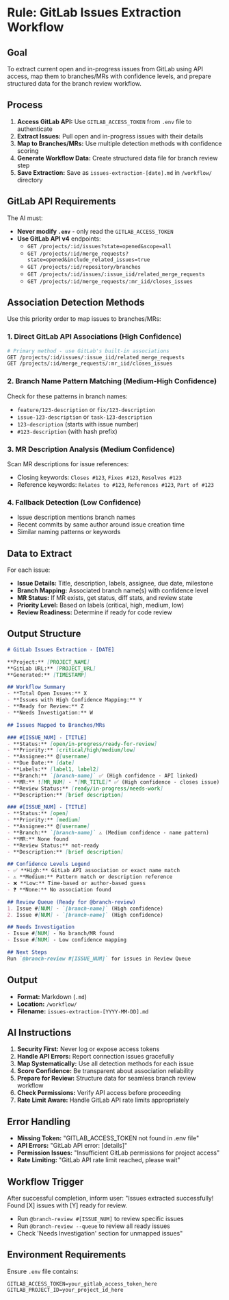 # Rule: GitLab Issues Extraction Workflow

## Goal

To extract current open and in-progress issues from GitLab using API access, map them to branches/MRs with confidence levels, and prepare structured data for the branch review workflow.

## Process

1. **Access GitLab API:** Use `GITLAB_ACCESS_TOKEN` from `.env` file to authenticate
2. **Extract Issues:** Pull open and in-progress issues with their details
3. **Map to Branches/MRs:** Use multiple detection methods with confidence scoring
4. **Generate Workflow Data:** Create structured data file for branch review step
5. **Save Extraction:** Save as `issues-extraction-[date].md` in `/workflow/` directory

## GitLab API Requirements

The AI must:
- **Never modify `.env`** - only read the `GITLAB_ACCESS_TOKEN`
- **Use GitLab API v4** endpoints:
  - `GET /projects/:id/issues?state=opened&scope=all`
  - `GET /projects/:id/merge_requests?state=opened&include_related_issues=true`
  - `GET /projects/:id/repository/branches`
  - `GET /projects/:id/issues/:issue_iid/related_merge_requests`
  - `GET /projects/:id/merge_requests/:mr_iid/closes_issues`

## Association Detection Methods

Use this priority order to map issues to branches/MRs:

### 1. **Direct GitLab API Associations** (High Confidence)
```bash
# Primary method - use GitLab's built-in associations
GET /projects/:id/issues/:issue_iid/related_merge_requests
GET /projects/:id/merge_requests/:mr_iid/closes_issues
```

### 2. **Branch Name Pattern Matching** (Medium-High Confidence)
Check for these patterns in branch names:
- `feature/123-description` or `fix/123-description`
- `issue-123-description` or `task-123-description`
- `123-description` (starts with issue number)
- `#123-description` (with hash prefix)

### 3. **MR Description Analysis** (Medium Confidence)
Scan MR descriptions for issue references:
- Closing keywords: `Closes #123`, `Fixes #123`, `Resolves #123`
- Reference keywords: `Relates to #123`, `References #123`, `Part of #123`

### 4. **Fallback Detection** (Low Confidence)
- Issue description mentions branch names
- Recent commits by same author around issue creation time
- Similar naming patterns or keywords

## Data to Extract

For each issue:
- **Issue Details:** Title, description, labels, assignee, due date, milestone
- **Branch Mapping:** Associated branch name(s) with confidence level
- **MR Status:** If MR exists, get status, diff stats, and review state
- **Priority Level:** Based on labels (critical, high, medium, low)
- **Review Readiness:** Determine if ready for code review

## Output Structure

```markdown
# GitLab Issues Extraction - [DATE]

**Project:** [PROJECT_NAME]  
**GitLab URL:** [PROJECT_URL]  
**Generated:** [TIMESTAMP]

## Workflow Summary
- **Total Open Issues:** X
- **Issues with High Confidence Mapping:** Y
- **Ready for Review:** Z
- **Needs Investigation:** W

## Issues Mapped to Branches/MRs

### #[ISSUE_NUM] - [TITLE]
- **Status:** [open/in-progress/ready-for-review]
- **Priority:** [critical/high/medium/low] 
- **Assignee:** @[username]
- **Due Date:** [date]
- **Labels:** [label1, label2]
- **Branch:** `[branch-name]` ✅ (High confidence - API linked)
- **MR:** ![MR_NUM] - "[MR_TITLE]" ✅ (High confidence - closes issue)
- **Review Status:** [ready/in-progress/needs-work]
- **Description:** [brief description]

### #[ISSUE_NUM] - [TITLE]
- **Status:** [open]
- **Priority:** [medium]
- **Assignee:** @[username]
- **Branch:** `[branch-name]` ⚠️ (Medium confidence - name pattern)
- **MR:** None found
- **Review Status:** not-ready
- **Description:** [brief description]

## Confidence Levels Legend
- ✅ **High:** GitLab API association or exact name match
- ⚠️ **Medium:** Pattern match or description reference  
- ❌ **Low:** Time-based or author-based guess
- ❓ **None:** No association found

## Review Queue (Ready for @branch-review)
1. Issue #[NUM] - `[branch-name]` (High confidence)
2. Issue #[NUM] - `[branch-name]` (High confidence)

## Needs Investigation
- Issue #[NUM] - No branch/MR found
- Issue #[NUM] - Low confidence mapping

## Next Steps
Run `@branch-review #[ISSUE_NUM]` for issues in Review Queue
```

## Output

- **Format:** Markdown (`.md`)
- **Location:** `/workflow/`
- **Filename:** `issues-extraction-[YYYY-MM-DD].md`

## AI Instructions

1. **Security First:** Never log or expose access tokens
2. **Handle API Errors:** Report connection issues gracefully
3. **Map Systematically:** Use all detection methods for each issue
4. **Score Confidence:** Be transparent about association reliability
5. **Prepare for Review:** Structure data for seamless branch review workflow
6. **Check Permissions:** Verify API access before proceeding
7. **Rate Limit Aware:** Handle GitLab API rate limits appropriately

## Error Handling

- **Missing Token:** "GITLAB_ACCESS_TOKEN not found in .env file"
- **API Errors:** "GitLab API error: [details]"
- **Permission Issues:** "Insufficient GitLab permissions for project access"
- **Rate Limiting:** "GitLab API rate limit reached, please wait"

## Workflow Trigger

After successful completion, inform user:
"Issues extracted successfully! Found [X] issues with [Y] ready for review. 
- Run `@branch-review #[ISSUE_NUM]` to review specific issues
- Run `@branch-review --queue` to review all ready issues
- Check 'Needs Investigation' section for unmapped issues"

## Environment Requirements

Ensure `.env` file contains:
```
GITLAB_ACCESS_TOKEN=your_gitlab_access_token_here
GITLAB_PROJECT_ID=your_project_id_here
```
